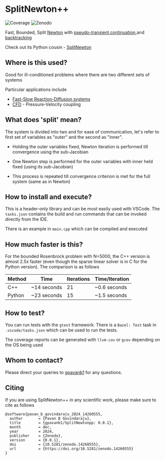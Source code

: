 # SplitNewton++

![Coverage](https://img.shields.io/badge/coverage-98%25-brightgreen.svg)
![Zenodo](https://zenodo.org/badge/DOI/10.5281/zenodo.14260555.svg)

Fast, Bounded, Split [Newton](https://en.wikipedia.org/wiki/Newton%27s_method) with [pseudo-transient continuation
](https://ctk.math.ncsu.edu/TALKS/Purdue.pdf) and [backtracking](https://en.wikipedia.org/wiki/Backtracking_line_search)

Check out its Python cousin - [SplitNewton](https://github.com/gpavanb1/SplitNewton)

## Where is this used?

Good for ill-conditioned problems where there are two different sets of systems

Particular applications include
* [Fast-Slow Reaction-Diffusion systems](https://en.wikipedia.org/wiki/Reaction%E2%80%93diffusion_system)
* [CFD](https://en.wikipedia.org/wiki/Computational_fluid_dynamics) - Pressure-Velocity coupling

## What does 'split' mean?

The system is divided into two and for ease of communication, let's refer to first set of variables as "outer" and the second as "inner".

* Holding the outer variables fixed, Newton iteration is performed till convergence using the sub-Jacobian

* One Newton step is performed for the outer variables with inner held fixed (using its sub-Jacobian)

* This process is repeated till convergence criterion is met for the full system (same as in Newton)

## How to install and execute?

This is a header-only library and can be most easily used with VSCode. The `tasks.json` contains the build and run commands that can be invoked directly from the IDE.

There is an example in `main.cpp` which can be compiled and executed

## How much faster is this?

For the bounded Rosenbrock problem with N=5000, the C++ version is almost 2.5x faster (even though the sparse linear solver is in C for the Python version). The comparison is as follows

| Method    | Time       | Iterations    | Time/Iteration |
|-----------|------------|---------------| -------------- |
C++ |  ~14 seconds  | 21  | ~0.6 seconds |
Python | ~23 seconds | 15  | ~1.5 seconds |

## How to test?
You can run tests with the `gtest` framework. There is a `Bazel: Test` task in `.vscode/tasks.json` which can be used to run the tests.

The coverage reports can be generated with `llvm-cov` or `gcov` depending on the OS being used

## Whom to contact?

Please direct your queries to [gpavanb1](http://github.com/gpavanb1)
for any questions.

## Citing

If you are using SplitNewton++ in any scientific work, please make sure to cite as follows
```
@software{pavan_b_govindaraju_2024_14260555,
  author       = {Pavan B Govindaraju},
  title        = {gpavanb1/SplitNewtonpp: 0.0.1},
  month        = dec,
  year         = 2024,
  publisher    = {Zenodo},
  version      = {0.0.1},
  doi          = {10.5281/zenodo.14260555},
  url          = {https://doi.org/10.5281/zenodo.14260555}
}
```
